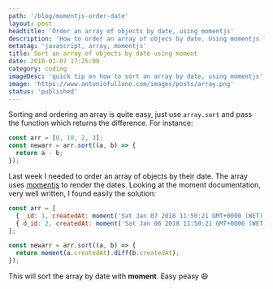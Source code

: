 ```yaml
---
path: '/blog/momentjs-order-date'
layout: post
headtitle: 'Order an array of objects by date, using momentjs'
description: 'How to order an array of objecs by date. Using momentjs library'
metatag: 'javascript, array, momentjs'
title: Sort an array of objects by date using moment
date: 2018-01-07 17:25:00
category: coding
imageDesc: 'quick tip on how to sort an array by date, using momentjs'
image: 'https://www.antoniofullone.com/images/posts/array.png'
status: 'published'
---
```


Sorting and ordering an array is quite easy, just use `array.sort` and pass the function which returns the difference. For instance:

```javascript
const arr = [0, 10, 2, 3];
const newarr = arr.sort((a, b) => {
  return a - b;
});
```

Last week I needed to order an array of objects by their date. The array uses [momentjs](https://momentjs.com) to render the dates. Looking at the moment documentation, very well written, I found easily the solution:

```javascript
const arr = [
  { _id: 1, createdAt: moment('Sat Jan 07 2018 11:50:21 GMT+0000 (WET)') },
  { d_id: 2, createdAt: moment('Sat Jan 06 2018 11:50:21 GMT+0000 (WET)') }
];

const newarr = arr.sort((a, b) => {
  return moment(a.createdAt).diff(b.createdAt);
});
```

This will sort the array by date with **moment**. Easy peasy :smile:
